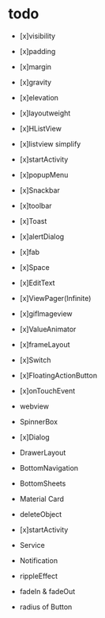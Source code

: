 # todo

- [x]visibility
- [x]padding
- [x]margin
- [x]gravity
- [x]elevation
- [x]layoutweight

- [x]HListView
- [x]listview simplify
- [x]startActivity
- [x]popupMenu
- [x]Snackbar
- [x]toolbar
- [x]Toast
- [x]alertDialog
- [x]fab

- [x]Space
- [x]EditText
- [x]ViewPager(Infinite)
- [x]gifImageview
- [x]ValueAnimator
- [x]frameLayout
- [x]Switch
- [x]FloatingActionButton
- [x]onTouchEvent
- webview
- SpinnerBox

- [x]Dialog

- DrawerLayout
- BottomNavigation
- BottomSheets
- Material Card

- deleteObject

- [x]startActivity
- Service
- Notification


- rippleEffect
- fadeIn & fadeOut
- radius of Button